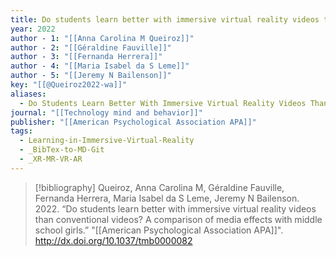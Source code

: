 ```yaml
---
title: Do students learn better with immersive virtual reality videos than conventional videos? A comparison of media effects with middle school girls
year: 2022
author - 1: "[[Anna Carolina M Queiroz]]"
author - 2: "[[Géraldine Fauville]]"
author - 3: "[[Fernanda Herrera]]"
author - 4: "[[Maria Isabel da S Leme]]"
author - 5: "[[Jeremy N Bailenson]]"
key: "[[@Queiroz2022-wa]]"
aliases:
  - Do Students Learn Better With Immersive Virtual Reality Videos Than Conventional Videos? A Comparison Of Media Effects With Middle School Girls
journal: "[[Technology mind and behavior]]"
publisher: "[[American Psychological Association APA]]"
tags:
  - Learning-in-Immersive-Virtual-Reality
  - _BibTex-to-MD-Git
  - _XR-MR-VR-AR
---
```


> [!bibliography]
> Queiroz, Anna Carolina M, Géraldine Fauville, Fernanda Herrera, Maria Isabel da S Leme, Jeremy N Bailenson. 2022. “Do students learn better with immersive virtual reality videos than conventional videos? A comparison of media effects with middle school girls.” "[[American Psychological Association APA]]". http://dx.doi.org/10.1037/tmb0000082